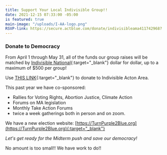 ```yaml
---
title: Support Your Local Indivisible Group!!
date: 2021-12-15 07:33:00 -05:00
is featured: true
main-image: "/uploads/I-AA-logo.png"
RSVP-link: https://secure.actblue.com/donate/indivisibleama411742968?
---
```


### Donate to Democracy

From April 1 through May 31, all of the funds our group raises will be matched by [Indivisible National](https://indivisible.org){:target="_blank"} dollar for dollar, up to a maximum of $500 per group! 

Use [THIS LINK](https://secure.actblue.com/donate/indivisibleama411742968?){:target="_blank"} to donate to Indivisible Acton Area.

This past year we have co-sponsored:

* Rallies for Voting Rights, Abortion Justice, Climate Action
* Forums on MA legislation
* Monthly Take Action Forums
* twice a week gatherings both in person and on zoom.

We have a new election website: [https://TurnPurple2Blue.org](https://TurnPurple2Blue.org){:target="_blank"}  

*Let's get ready for the Midterm push and save our democracy!*

No amount is too small!!  We have work to do!!

